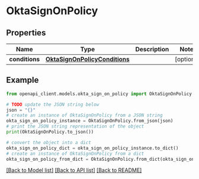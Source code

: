 # OktaSignOnPolicy


## Properties

Name | Type | Description | Notes
------------ | ------------- | ------------- | -------------
**conditions** | [**OktaSignOnPolicyConditions**](OktaSignOnPolicyConditions.md) |  | [optional] 

## Example

```python
from openapi_client.models.okta_sign_on_policy import OktaSignOnPolicy

# TODO update the JSON string below
json = "{}"
# create an instance of OktaSignOnPolicy from a JSON string
okta_sign_on_policy_instance = OktaSignOnPolicy.from_json(json)
# print the JSON string representation of the object
print(OktaSignOnPolicy.to_json())

# convert the object into a dict
okta_sign_on_policy_dict = okta_sign_on_policy_instance.to_dict()
# create an instance of OktaSignOnPolicy from a dict
okta_sign_on_policy_from_dict = OktaSignOnPolicy.from_dict(okta_sign_on_policy_dict)
```
[[Back to Model list]](../README.md#documentation-for-models) [[Back to API list]](../README.md#documentation-for-api-endpoints) [[Back to README]](../README.md)


